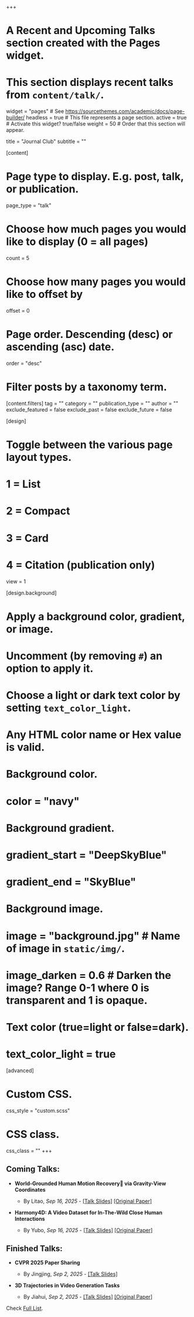 +++
# A Recent and Upcoming Talks section created with the Pages widget.
# This section displays recent talks from `content/talk/`.

widget = "pages"  # See https://sourcethemes.com/academic/docs/page-builder/
headless = true  # This file represents a page section.
active = true  # Activate this widget? true/false
weight = 50  # Order that this section will appear.

title = "Journal Club"
subtitle = ""

[content]
  # Page type to display. E.g. post, talk, or publication.
  page_type = "talk"
  
  # Choose how much pages you would like to display (0 = all pages)
  count = 5
  
  # Choose how many pages you would like to offset by
  offset = 0

  # Page order. Descending (desc) or ascending (asc) date.
  order = "desc"

  # Filter posts by a taxonomy term.
  [content.filters]
    tag = ""
    category = ""
    publication_type = ""
    author = ""
    exclude_featured = false
    exclude_past = false
    exclude_future = false
    
[design]
  # Toggle between the various page layout types.
  #   1 = List
  #   2 = Compact
  #   3 = Card
  #   4 = Citation (publication only)
  view = 1
  
[design.background]
  # Apply a background color, gradient, or image.
  #   Uncomment (by removing `#`) an option to apply it.
  #   Choose a light or dark text color by setting `text_color_light`.
  #   Any HTML color name or Hex value is valid.

  # Background color.
  # color = "navy"
  
  # Background gradient.
  # gradient_start = "DeepSkyBlue"
  # gradient_end = "SkyBlue"
  
  # Background image.
  # image = "background.jpg"  # Name of image in `static/img/`.
  # image_darken = 0.6  # Darken the image? Range 0-1 where 0 is transparent and 1 is opaque.

  # Text color (true=light or false=dark).
  # text_color_light = true  
  
[advanced]
 # Custom CSS. 
 css_style = "custom.scss"
 # CSS class.
 css_class = ""
+++

## Coming Talks:
- **World-Grounded Human Motion Recovery via Gravity-View Coordinates**
  - By Litao, *Sep 16, 2025* - [[Talk Slides]](/talk_slides/20250916_litao.pptx) [[Original Paper]](https://dl.acm.org/doi/pdf/10.1145/3680528.3687565?casa_token=b_eo3zNu16UAAAAA:BGeRfhUGjwspCcYySbqrNig85z9rykaPvVy6Gf1ztQJCEpU4PMs9wPVtUBlSnRHOLx6NQrLlKOM9)

- **Harmony4D: A Video Dataset for In-The-Wild Close Human Interactions**
  - By Yubo, *Sep 16, 2025* - [[Talk Slides]](/talk_slides/20250916_yubo.key) [[Original Paper]](https://arxiv.org/abs/2410.20294)


## Finished Talks:
- **CVPR 2025 Paper Sharing**
  - By Jingjing, *Sep 2, 2025* - [[Talk Slides]](/talk_slides/20250819_Jingjing_CVPR2025papersharing.pptx)

- **3D Trajectories in Video Generation Tasks**
  - By Jiahui, *Sep 2, 2025* - [[Talk Slides]](/talk_slides/20250902_jiahui.pptx) [[Original Paper]](https://arxiv.org/abs/2412.07759)



Check [Full List](/talk).
